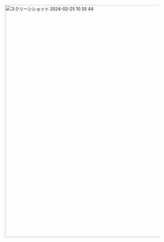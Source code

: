 <img width="763" alt="スクリーンショット 2024-02-25 10 55 44" src="https://github.com/3tomcha/modularaccount_gettingstarted/assets/15997287/1a87102e-445e-49d0-bd69-d6bd5bac4f8a">
